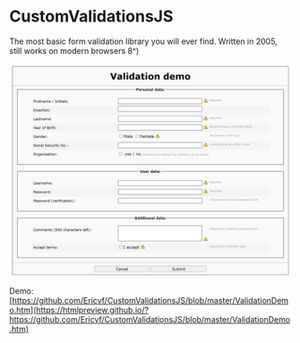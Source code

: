 # CustomValidationsJS

The most basic form validation library you will ever find. Written in 2005, still works on modern browsers 8^)

![Screenshot](https://github.com/Ericvf/CustomValidationsJS/blob/ffc6983e57cf4d098df6edea247f63fcfa862d47/screenshot.PNG)

Demo: [https://github.com/Ericvf/CustomValidationsJS/blob/master/ValidationDemo.htm](https://htmlpreview.github.io/?https://github.com/Ericvf/CustomValidationsJS/blob/master/ValidationDemo.htm)
